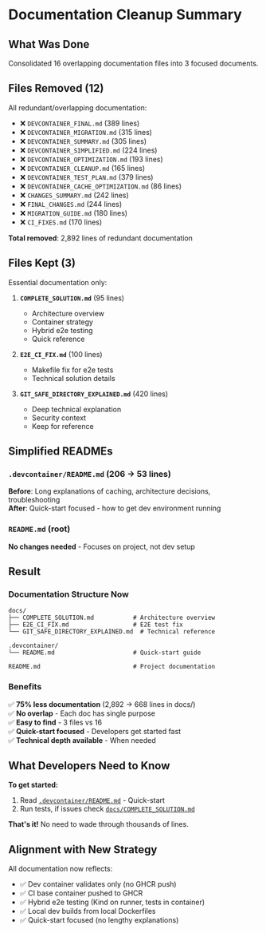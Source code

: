 # Documentation Cleanup Summary

## What Was Done

Consolidated 16 overlapping documentation files into 3 focused documents.

## Files Removed (12)

All redundant/overlapping documentation:
- ❌ `DEVCONTAINER_FINAL.md` (389 lines)
- ❌ `DEVCONTAINER_MIGRATION.md` (315 lines)
- ❌ `DEVCONTAINER_SUMMARY.md` (305 lines)
- ❌ `DEVCONTAINER_SIMPLIFIED.md` (224 lines)
- ❌ `DEVCONTAINER_OPTIMIZATION.md` (193 lines)
- ❌ `DEVCONTAINER_CLEANUP.md` (165 lines)
- ❌ `DEVCONTAINER_TEST_PLAN.md` (379 lines)
- ❌ `DEVCONTAINER_CACHE_OPTIMIZATION.md` (86 lines)
- ❌ `CHANGES_SUMMARY.md` (242 lines)
- ❌ `FINAL_CHANGES.md` (244 lines)
- ❌ `MIGRATION_GUIDE.md` (180 lines)
- ❌ `CI_FIXES.md` (170 lines)

**Total removed**: 2,892 lines of redundant documentation

## Files Kept (3)

Essential documentation only:

1. **`COMPLETE_SOLUTION.md`** (95 lines)
   - Architecture overview
   - Container strategy
   - Hybrid e2e testing
   - Quick reference

2. **`E2E_CI_FIX.md`** (100 lines)
   - Makefile fix for e2e tests
   - Technical solution details

3. **`GIT_SAFE_DIRECTORY_EXPLAINED.md`** (420 lines)
   - Deep technical explanation
   - Security context
   - Keep for reference

## Simplified READMEs

### `.devcontainer/README.md` (206 → 53 lines)

**Before**: Long explanations of caching, architecture decisions, troubleshooting  
**After**: Quick-start focused - how to get dev environment running

### `README.md` (root)
**No changes needed** - Focuses on project, not dev setup

## Result

### Documentation Structure Now

```
docs/
├── COMPLETE_SOLUTION.md           # Architecture overview
├── E2E_CI_FIX.md                  # E2E test fix
└── GIT_SAFE_DIRECTORY_EXPLAINED.md  # Technical reference

.devcontainer/
└── README.md                      # Quick-start guide

README.md                          # Project documentation
```

### Benefits

✅ **75% less documentation** (2,892 → 668 lines in docs/)  
✅ **No overlap** - Each doc has single purpose  
✅ **Easy to find** - 3 files vs 16  
✅ **Quick-start focused** - Developers get started fast  
✅ **Technical depth available** - When needed

## What Developers Need to Know

**To get started:**
1. Read [`.devcontainer/README.md`](.devcontainer/README.md) - Quick-start
2. Run tests, if issues check [`docs/COMPLETE_SOLUTION.md`](COMPLETE_SOLUTION.md)

**That's it!** No need to wade through thousands of lines.

## Alignment with New Strategy

All documentation now reflects:
- ✅ Dev container validates only (no GHCR push)
- ✅ CI base container pushed to GHCR
- ✅ Hybrid e2e testing (Kind on runner, tests in container)
- ✅ Local dev builds from local Dockerfiles
- ✅ Quick-start focused (no lengthy explanations)
